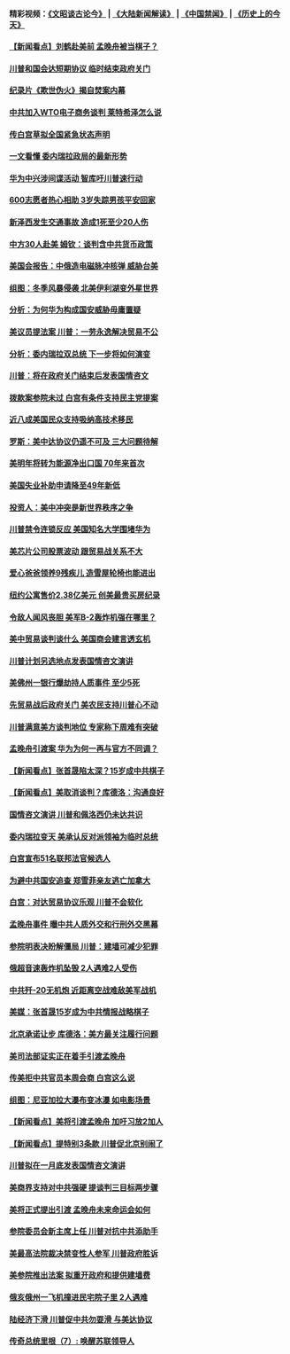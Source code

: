 #### 精彩视频：[《文昭谈古论今》](https://github.com/gfw-breaker/wenzhao/blob/master/README.md?t=01260030) | [《大陆新闻解读》](https://github.com/gfw-breaker/ntdtv-comedy/blob/master/README.md?t=01260030) | [《中国禁闻》](https://github.com/gfw-breaker/ntdtv-news/blob/master/README.md?t=01260030) | [《历史上的今天》](https://github.com/gfw-breaker/today-in-history/blob/master/README.md?t=01260030) 

#### [【新闻看点】刘鹤赴美前 孟晚舟被当棋子？](../pages/nsc412/n11002303.md?t=01260030) 

#### [川普和国会达短期协议 临时结束政府关门](../pages/nsc412/n11002604.md?t=01260030) 

#### [纪录片《欺世伪火》揭自焚案内幕](../pages/nsc412/n11002664.md?t=01260030) 

#### [中共加入WTO电子商务谈判 莱特希泽怎么说](../pages/nsc412/n11002384.md?t=01260030) 

#### [传白宫草拟全国紧急状态声明](../pages/nsc412/n11002553.md?t=01260030) 

#### [一文看懂 委内瑞拉政局的最新形势](../pages/nsc412/n11002529.md?t=01260030) 

#### [华为中兴涉间谍活动 智库吁川普速行动](../pages/nsc412/n11002224.md?t=01260030) 

#### [600志愿者热心相助 3岁失踪男孩平安回家](../pages/nsc412/n11001829.md?t=01260030) 

#### [新泽西发生交通事故 造成1死至少20人伤](../pages/nsc412/n11001578.md?t=01260030) 

#### [中方30人赴美 姆钦：谈判含中共货币政策](../pages/nsc412/n11000480.md?t=01260030) 

#### [美国会报告：中俄造电磁脉冲核弹 威胁台美](../pages/nsc412/n11001011.md?t=01260030) 

#### [组图：冬季风暴侵袭 北美伊利湖变外星世界](../pages/nsc412/n11000660.md?t=01260030) 

#### [分析：为何华为构成国安威胁毋庸置疑](../pages/nsc412/n10999862.md?t=01260030) 

#### [美议员提法案 川普：一劳永逸解决贸易不公](../pages/nsc412/n11000269.md?t=01260030) 

#### [分析：委内瑞拉双总统 下一步将如何演变](../pages/nsc412/n10999629.md?t=01260030) 

#### [川普：将在政府关门结束后发表国情咨文](../pages/nsc412/n11000030.md?t=01260030) 

#### [拨款案参院未过 白宫有条件支持民主党提案](../pages/nsc412/n10999946.md?t=01260030) 

#### [近八成美国民众支持吸纳高技术移民](../pages/nsc412/n10999709.md?t=01260030) 

#### [罗斯：美中达协议仍遥不可及 三大问题待解](../pages/nsc412/n10999637.md?t=01260030) 

#### [美明年将转为能源净出口国 70年来首次](../pages/nsc412/n10999710.md?t=01260030) 

#### [美国失业补助申请降至49年新低](../pages/nsc412/n10999698.md?t=01260030) 

#### [投资人：美中冲突是新世界秩序之争](../pages/nsc412/n10999607.md?t=01260030) 

#### [川普禁令连锁反应 美国知名大学围堵华为](../pages/nsc412/n10999500.md?t=01260030) 

#### [美芯片公司股票波动 跟贸易战关系不大](../pages/nsc412/n10999476.md?t=01260030) 

#### [爱心爸爸领养9残疾儿 造雪屋轮椅也能进出](../pages/nsc412/n10999179.md?t=01260030) 

#### [纽约公寓售价2.38亿美元 创美最贵买房纪录](../pages/nsc412/n10998973.md?t=01260030) 

#### [令敌人闻风丧胆 美军B-2轰炸机强在哪里？](../pages/nsc412/n10998237.md?t=01260030) 

#### [美中贸易谈判谈什么 美国商会建言透玄机](../pages/nsc412/n10997587.md?t=01260030) 

#### [川普计划另选地点发表国情咨文演讲](../pages/nsc412/n10997316.md?t=01260030) 

#### [美佛州一银行爆劫持人质事件 至少5死](../pages/nsc412/n10997282.md?t=01260030) 

#### [先贸易战后政府关门 美农民支持川普心不动](../pages/nsc412/n10997328.md?t=01260030) 

#### [川普满意美方谈判地位 专家称下周难有突破](../pages/nsc412/n10997361.md?t=01260030) 

#### [孟晚舟引渡案 华为为何一再与官方不同调？](../pages/nsc412/n10996914.md?t=01260030) 

#### [【新闻看点】张首晟陷太深？15岁成中共棋子](../pages/nsc412/n10997054.md?t=01260030) 

#### [【新闻看点】美取消谈判？库德洛：沟通良好](../pages/nsc412/n10997053.md?t=01260030) 

#### [国情咨文演讲 川普和佩洛西仍未达共识](../pages/nsc412/n10997243.md?t=01260030) 

#### [委内瑞拉变天 美承认反对派领袖为临时总统](../pages/nsc412/n10997224.md?t=01260030) 

#### [白宫宣布51名联邦法官候选人](../pages/nsc412/n10997228.md?t=01260030) 

#### [为避中共国安追查 郑雪菲亲友逃亡加拿大](../pages/nsc412/n10997240.md?t=01260030) 

#### [白宫：对达贸易协议乐观 川普不会软化](../pages/nsc412/n10997065.md?t=01260030) 

#### [孟晚舟事件 曝中共人质外交和行刑外交黑幕](../pages/nsc412/n10996956.md?t=01260030) 

#### [参院明表决盼解僵局 川普：建墙可减少犯罪](../pages/nsc412/n10996879.md?t=01260030) 

#### [俄超音速轰炸机坠毁 2人遇难2人受伤](../pages/nsc412/n10996464.md?t=01260030) 

#### [中共歼-20无机炮 近距离空战难敌美军战机](../pages/nsc412/n10996027.md?t=01260030) 

#### [美媒：张首晟15岁成为中共情报战略棋子](../pages/nsc412/n10995635.md?t=01260030) 

#### [北京承诺让步 库德洛：美方最关注履行问题](../pages/nsc412/n10995077.md?t=01260030) 

#### [美司法部证实正在着手引渡孟晚舟](../pages/nsc412/n10994658.md?t=01260030) 

#### [传美拒中共官员本周会商 白宫这么说](../pages/nsc412/n10994793.md?t=01260030) 

#### [组图：尼亚加拉大瀑布变冰瀑 如电影场景](../pages/nsc412/n10994753.md?t=01260030) 

#### [【新闻看点】美将引渡孟晚舟 加吁习放2加人](../pages/nsc412/n10994437.md?t=01260030) 

#### [【新闻看点】提特别3条款 川普促北京别闹了](../pages/nsc412/n10994438.md?t=01260030) 

#### [川普拟在一月底发表国情咨文演讲](../pages/nsc412/n10994722.md?t=01260030) 

#### [美商界支持对中共强硬 提谈判三目标两步骤](../pages/nsc412/n10994389.md?t=01260030) 

#### [美将正式提出引渡 孟晚舟未来命运会如何](../pages/nsc412/n10994576.md?t=01260030) 

#### [参院委员会新主席上任 川普对抗中共添助手](../pages/nsc412/n10994600.md?t=01260030) 

#### [美最高法院裁决禁变性人参军 川普政府胜诉](../pages/nsc412/n10994322.md?t=01260030) 

#### [美参院推出法案 拟重开政府和提供建墙费](../pages/nsc412/n10994283.md?t=01260030) 

#### [俄亥俄州一飞机撞进民宅院子里 2人遇难](../pages/nsc412/n10993879.md?t=01260030) 

#### [陆经济下滑 川普促中共勿耍滑 与美达协议](../pages/nsc412/n10993507.md?t=01260030) 

#### [传奇总统里根（7）: 唤醒苏联领导人](../pages/nsc412/n10992360.md?t=01260030) 

